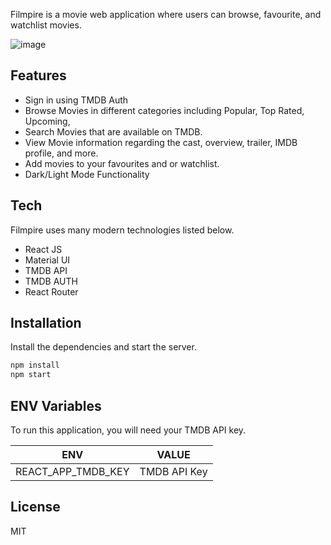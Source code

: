 

Filmpire is a movie web application where users can browse, favourite, and watchlist movies.

![image](https://github.com/jagxman/filmpire/assets/33289432/2ec128cb-738f-48b2-99e3-5d0653d2b9ee)


## Features

- Sign in using TMDB Auth
- Browse Movies in different categories including Popular, Top Rated, Upcoming,
- Search Movies that are available on TMDB.
- View Movie information regarding the cast, overview, trailer, IMDB profile, and more.
- Add movies to your favourites and or watchlist.
- Dark/Light Mode Functionality

## Tech

Filmpire uses many modern technologies listed below.

- React JS
- Material UI
- TMDB API
- TMDB AUTH
- React Router


## Installation

Install the dependencies and start the server.

```sh
npm install
npm start
```

## ENV Variables

To run this application, you will need your TMDB API key.

| ENV | VALUE |
| ------ | ------ |
| REACT_APP_TMDB_KEY | TMDB API Key |



## License
MIT

